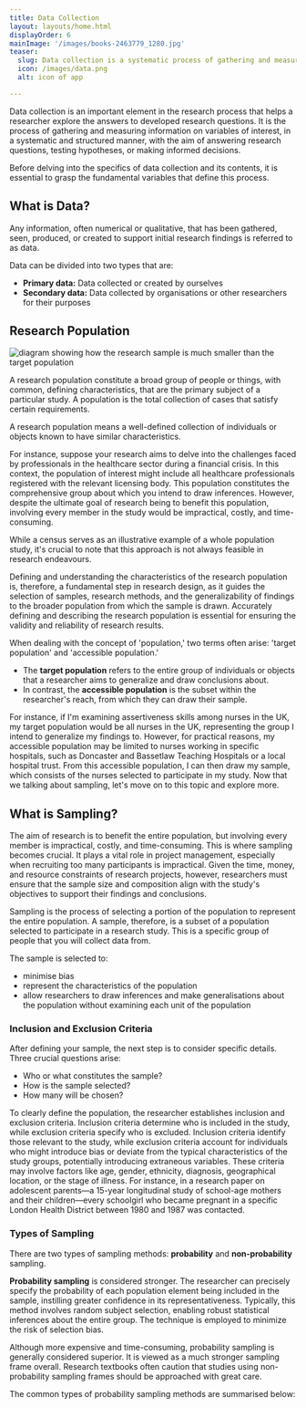 ```yaml
---
title: Data Collection
layout: layouts/home.html
displayOrder: 6
mainImage: '/images/books-2463779_1280.jpg'
teaser:
  slug: Data collection is a systematic process of gathering and measuring information from different sources of interest. 
  icon: /images/data.png
  alt: icon of app

---
```


Data collection is an important element in the research process that helps a researcher explore the answers to developed research questions. It is the process of gathering and measuring information on variables of interest, in a systematic and structured manner, with the aim of answering research questions, testing hypotheses, or making informed decisions.

Before delving into the specifics of data collection and its contents, it is essential to grasp the fundamental variables that define this process.

<div class="w3-panel w3-teal">
<h2>What is Data?</h2>
<p>Any information, often numerical or qualitative, that has been gathered, seen, produced, or created to support initial research findings is referred to as data. </p>
</div>

Data can be divided into two types that are:

-	**Primary data:** Data collected or created by ourselves
-	**Secondary data:** Data collected by organisations or other researchers for their purposes

## Research Population

<img src="/images/population-sample.png" alt="diagram showing how the research sample is much smaller than the target population" >

A research population constitute a broad group of people or things, with common, defining characteristics, that are the primary subject of a particular study. A population is the total collection of cases that satisfy certain requirements. 

<div class="w3-panel w3-xlarge w3-blue-gray">
A research population means a well-defined collection of individuals or objects known to have similar characteristics.
</div>

For instance, suppose your research aims to delve into the challenges faced by professionals in the healthcare sector during a financial crisis. In this context, the population of interest might include all healthcare professionals registered with the relevant licensing body. This population constitutes the comprehensive group about which you intend to draw inferences. However, despite the ultimate goal of research being to benefit this population, involving every member in the study would be impractical, costly, and time-consuming.

While a census serves as an illustrative example of a whole population study, it's crucial to note that this approach is not always feasible in research endeavours.


Defining and understanding the characteristics of the research population is, therefore, a fundamental step in research design, as it guides the selection of samples, research methods, and the generalizability of findings to the broader population from which the sample is drawn. Accurately defining and describing the research population is essential for ensuring the validity and reliability of research results.

When dealing with the concept of 'population,' two terms often arise: 'target population' and 'accessible population.' 

- The **target population** refers to the entire group of individuals or objects that a researcher aims to generalize and draw conclusions about. 
- In contrast, the **accessible population** is the subset within the researcher's reach, from which they can draw their sample.

For instance, if I'm examining assertiveness skills among nurses in the UK, my target population would be all nurses in the UK, representing the group I intend to generalize my findings to. However, for practical reasons, my accessible population may be limited to nurses working in specific hospitals, such as Doncaster and Bassetlaw Teaching Hospitals or a local hospital trust. From this accessible population, I can then draw my sample, which consists of the nurses selected to participate in my study. Now that we talking about sampling, let's move on to this topic and explore more. 

## What is Sampling?

The aim of research is to benefit the entire population, but involving every member is impractical, costly, and time-consuming. This is where sampling becomes crucial. It plays a vital role in project management, especially when recruiting too many participants is impractical. Given the time, money, and resource constraints of research projects, however, researchers must ensure that the sample size and composition align with the study's objectives to support their findings and conclusions.

<div class="w3-panel w3-blue-gray w3-large">
     Sampling is the process of selecting a portion of the population to represent the entire population. A sample, therefore, is a subset of a population selected to participate in a research study. This is a specific group of people that you will collect data from. 
     </div>

The sample is selected to:
-	minimise bias
-	represent the characteristics of the population
-	allow researchers to draw inferences and make generalisations about the population without examining each unit of the population

### Inclusion and Exclusion Criteria

After defining your sample, the next step is to consider specific details. Three crucial questions arise:
- 	Who or what constitutes the sample?
- 	How is the sample selected?
- 	How many will be chosen?

To clearly define the population, the researcher establishes inclusion and exclusion criteria. Inclusion criteria determine who is included in the study, while exclusion criteria specify who is excluded. Inclusion criteria identify those relevant to the study, while exclusion criteria account for individuals who might introduce bias or deviate from the typical characteristics of the study groups, potentially introducing extraneous variables. These criteria may involve factors like age, gender, ethnicity, diagnosis, geographical location, or the stage of illness.
For instance, in a research paper on adolescent parents—a 15-year longitudinal study of school-age mothers and their children—every schoolgirl who became pregnant in a specific London Health District between 1980 and 1987 was contacted.

### Types of Sampling

There are two types of sampling methods: **probability** and **non-probability** sampling.

**Probability sampling** is considered stronger. The researcher can precisely specify the probability of each population element being included in the sample, instilling greater confidence in its representativeness. Typically, this method involves random subject selection, enabling robust statistical inferences about the entire group. The technique is employed to minimize the risk of selection bias.

Although more expensive and time-consuming, probability sampling is generally considered superior. It is viewed as a much stronger sampling frame overall. Research textbooks often caution that studies using non-probability sampling frames should be approached with great care.

The common types of probability sampling methods are summarised below:
